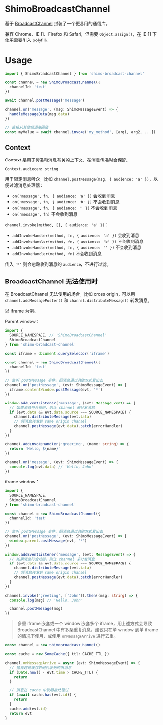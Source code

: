 # ShimoBroadcastChannel

基于 [BroadcastChannel]() 封装了一个更易用的通信库。

兼容 Chrome、IE 11、Firefox 和 Safari，但需要 `Object.assign()`，在 IE 11 下使用需要引入 polyfill。

# Usage

```typescript
import { ShimoBroadcastChannel } from 'shimo-broadcast-channel'

const channel = new ShimoBroadcastChannel({
  channelId: 'test'
})

await channel.postMessage('message')

channel.on('message', (msg: ShimoMessageEvent) => {
  handleMessageData(msg.data)
})

// 直接从其他频道取回值
const myValue = await channel.invoke('my_method', [arg1, arg2, ...])
```

## Context

Context 是用于传递和消息有关的上下文，在消息传递时会保留。

`Context.audiecen: string`

用于限定消息听众，比如 `channel.postMessage(msg, { audience: 'a' })`，以便过滤消息处理器：

- `on('message', fn, { audience: 'a' })` 会收到消息
- `on('message', fn, { audience: 'b' })` 不会收到消息
- `on('message', fn, { audience: '' })` 不会收到消息
- `on('message', fn)` 不会收到消息

`channel.invoke(method, [], { audience: 'a' })`：

- `addInvokeHandler(method, fn, { audience: 'a' })` 会收到消息
- `addInvokeHandler(method, fn, { audience: 'b' })` 不会收到消息
- `addInvokeHandler(method, fn, { audience: '' })` 不会收到消息
- `addInvokeHandler(method, fn)` 不会收到消息

传入 `'*'` 则会忽略收到消息的 `audience`，不进行过滤。

## BroadcastChannel 无法使用时

在 BroadcastChannel 无法使用的场合，比如 cross origin，可以用 `channel.addMessagePoster()` 和 `channel.distributeMessage()` 转发消息。

以 iframe 为例。

Parent window：

```typescript
import {
  SOURCE_NAMESPACE, // 'ShimoBroadcastChannel'
  ShimoBroadcastChannel
} from 'shimo-broadcast-channel'

const iframe = document.querySelector('iframe')

const channel = new ShimoBroadcastChannel({
  channelId: 'test'
})

// 监听 postMessage 事件，把消息通过其他方式发出去
channel.on('postMessage', (evt: ShimoMessageEvent) => {
  iframe.contentWindow.postMessage(evt, '*')
})

window.addEventListener('message', (evt: MessageEvent) => {
  // 如果消息符合规则，则让 channel 来分发消息
  if (evt.data && evt.data.source === SOURCE_NAMESPACE) {
    channel.distributeMessage(evt.data)
    // 将消息转发到 same origin channel
    channel.postMessage(evt.data).catch(errorHandler)
  }
})

channel.addInvokeHandler('greeting', (name: string) => {
  return `Hello, ${name}`
})

channel.on('message', (evt: ShimoMessageEvent) => {
  console.log(evt.data) // 'Hello, John'
})
```

iframe window：

```typescript
import {
  SOURCE_NAMESPACE,
  ShimoBroadcastChannel
} from 'shimo-broadcast-channel'

const channel = new ShimoBroadcastChannel({
  channelId: 'test'
})

// 监听 postMessage 事件，把消息通过其他方式发出去
channel.on('postMessage', (evt: ShimoMessageEvent) => {
  window.parent.postMessage(evt, '*')
})

window.addEventListener('message', (evt: MessageEvent) => {
  // 如果消息符合规则，则让 channel 来分发消息
  if (evt.data && evt.data.source === SOURCE_NAMESPACE) {
    channel.distributeMessage(evt.data)
    // 将消息转发到 same origin channel
    channel.postMessage(evt.data).catch(errorHandler)
  }
})

channel.invoke('greeting', ['John']).then((msg: string) => {
  console.log(msg) // 'Hello, John'

  channel.postMessage(msg)
})
```

> 多重 iframe 嵌套或一个 window 嵌套多个 iframe，用上述方式会导致 BroadcastChannel 中有多条重复消息，建议只在单 window 到单 iframe 的情况下使用，或使用 `onMessageArrive` 进行去重。

```typescript
const channel = new ShimoBroadcastChannel()

const cache = new SomeCache({ ttl: CACHE_TTL })

channel.onMessageArrive = async (evt: ShimoMessageEvent) => {
  // 抛弃超过缓存时间后收到的旧消息
  if (Date.now() - evt.time > CACHE_TTL) {
    return
  }

  // 消息在 cache 中说明被处理过
  if (await cache.has(evt.id)) {
    return
  }
  cache.add(evt.id)
  return evt
}
```
